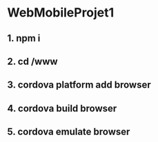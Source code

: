 # WebMobileProjet1

## 1. npm i 
## 2. cd /www 
## 3. cordova platform add browser
## 4. cordova build browser
## 5. cordova emulate browser

